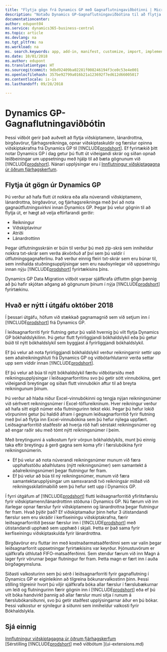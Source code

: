```yaml
---
title: "Flytja gögn frá Dynamics GP með Gagnaflutningaviðbótinni | Microsoft Docs"
description: "Notaðu Dynamics GP-Gagnaflutningaviðbótina til að flytja viðskiptamenn, lánardrottna, birgðavörur, fjárhagsreikninga, opnar viðskiptaskuldir og opnar viðskiptakröfur færslur frá Dynamics GP til Business Central."
documentationcenter: 
author: edupont04
ms.service: dynamics365-business-central
ms.topic: article
ms.devlang: na
ms.tgt_pltfrm: na
ms.workload: na
ms. search.keywords: app, add-in, manifest, customize, import, implement
ms.date: 10/01/2018
ms.author: edupont
ms.translationtype: HT
ms.sourcegitcommit: 9dbd92409ba02281f008246194f3ce0c53e4e001
ms.openlocfilehash: 357be92799a016b21a123692f7ed612d66005017
ms.contentlocale: is-is
ms.lasthandoff: 09/28/2018

---
```

# <a name="the-dynamics-gp-data-migration-extension"></a>Dynamics GP-Gagnaflutningaviðbótin 
Þessi viðbót gerir það auðvelt að flytja viðskiptamenn, lánardrottna, birgðavörur, fjárhagsreikninga, opnar viðskiptaskuldir og færslur opinna viðskiptakrafna frá Dynamics GP til [!INCLUDE[prodshort](includes/prodshort.md)]. Ef fyrirtækið þitt notar Dynamics GP í dag getur þú flutt út viðeigandi skrár og síðan opnað leiðbeiningar um uppsetningu með hjálp til að bæta gögnunum við [!INCLUDE[prodshort](includes/prodshort.md)]. Nánari upplýsingar eru í [Innflutningur viðskiptagagna úr öðrum fjárhagskerfum](across-import-data-configuration-packages.md).

## <a name="exporting-data-from-dynamics-gp"></a>Flytja út gögn úr Dynamics GP
Þú verður að hafa flutt út nokkra eða alla núverandi viðskiptamenn, lánardrottna, birgðavörur, og fjárhagsreikninga með því að nota gagnaútflutningsvirkni innan Dynamics GP. Þegar þú velur gögnin til að flytja út, er hægt að velja eftirfarandi gerðir:

* Reikningur  
* Viðskiptavinur  
* Atriði  
* Lánardrottinn  

Þegar útflutningsskráin er búin til verður þú með zip-skrá sem inniheldur nokkra txt-skrár sem verða ákvörðuð af því sem þú valdir í útflutningsgagnaferlinu.  Það verður einnig fleiri txt-skrár sem eru búnar til, sem innihalda stuðningsupplýsingar sem eru nauðsynlegar við uppsetningu innan nýju [!INCLUDE[prodshort](includes/prodshort.md)] fyrirtækisins þíns.

Dynamics GP Data Migration viðbót varpar sjálfkrafa útfluttm gögn þannig að þú hafir skjótan aðgang að gögnunum þínum í nýja [!INCLUDE[prodshort](includes/prodshort.md)] fyrirtækinu.

## <a name="whats-new-in-the-october-2018-release"></a>Hvað er nýtt í útgáfu október 2018

Í þessari útgáfu, höfum við stækkað gagnamagnið sem við setjum inn í [!INCLUDE[prodshort](includes/prodshort.md)] frá Dynamics GP.

Í leiðsagnarforriti fyrir flutning getur þú valið hvernig þú vilt flytja Dynamics GP bókhaldslykilinn. Þú getur flutt fyrirliggjandi bókhaldslykil eða þú getur búið til nýtt bókhaldslykil sem byggjast á fyrirliggjandi bókhaldslykil.  

Ef þú velur að nota fyrirliggjandi bókhaldslykil verður reikningarnir settir upp sem aðalreikningshluti frá Dynamics GP og viðbótarhlutarnir verða settar upp sem víddir innan [!INCLUDE[prodshort](includes/prodshort.md)].  

Ef þú velur að búa til nýtt bókhaldslykil færðu viðbótarsíðu með reikningsupplýsingar í leiðsagnarforritinu svo þú getir sótt vinnubókina, gert viðeigandi breytingar og síðan flutt vinnubókin aftur til að breyta reikningunum þínum.  

Þú verður að hlaða niður Excel-vinnubókinni og tengja nýjan reikningsnúmer við sérhvert reikningsnúmer í Excel-töflureikninum. Hver reikningur verður að hafa sitt eigið númer eða flutningurinn tekst ekki. Þegar þú hefur lokið vörpuninni getur þú haldið áfram í gegnum leiðsagnarforritið fyrir flutning með því að flytja inn Excel-vinnubókina sem þú hefur nýlega uppfært. Leiðsagnarforritið staðfestir að hverja röð hafi sérstakt reikningsnúmer og að engar raðir séu með tómt nýtt reikningsnúmer í þeim.  

Með breytingunni á valkostum fyrir vörpun bókhaldslykils, munt þú einnig taka eftir breytingu á gerð gagna sem koma yfir í færslubókina fyrir reikningsnúmerin.  

- Ef þú velur að nota núverandi reikningsnúmer munum við færa upphafsstöðu aðalhlutans (nýtt reikningsnúmer) sem samantekt á aðalreikningsnúmeri þegar flutningur fer fram.  
- Ef þú velur að búa til ný reikningsnúmer, munum við færa samantektarupplýsingar um samsvarandi tvö reikningsár miðað við reikningsskilatímabilið sem þú hefur sett upp í Dynamics GP.

Í fyrri útgáfum af [!INCLUDE[prodshort](includes/prodshort.md)] flutti leiðsagnarforritið yfirlitsfærslu fyrir viðskiptamenn/lánardrottinn stöðuna í Dynamics GP. Nú færum við inn ítarlegar opnar færslur fyrir viðskiptamenn og lánardrottna þegar flutningur fer fram. Hvað þýðir það? Ef viðskiptamaður þinn hefur 3 útistandandi færslur sem eru skráðir í kerfiseiningu viðskiptakrafna, færir leiðsagnarforritið þessar færslur inn í [!INCLUDE[prodshort](includes/prodshort.md)] með útistandandi upphæð sem upphæð í skjali. Þetta er það sama fyrir kerfiseiningu viðskiptaskulda fyrir lánardrottna.  

Birgðavörur eru fluttar inn með kostnaðarmatsaðferðinni sem var valin þegar leiðsagnarforrit uppsetningar fyrirtækisins var keyrður. Þjónustuvörum er sjálfkrafa úthlutað FIFO-matsaðferðinni. Sem stendur færum við inn Magn á lager fyrir vörurnar þegar flutningur fer fram.  Þetta magn er fært inn í auða birgðageymsluna.  

Síðasti valkosturinn sem þú sérð í leiðsagnarforriti fyrir gagnaflutning í Dynamics GP er eiginleikinn að tilgreina bókunarvalkostinn þinn. Þessi stilling tilgreinir hvort þú viljir sjálfkrafa bóka allar færslur í færslubækurnar um leið og flutningurinn færir gögnin inn í [!INCLUDE[prodshort](includes/prodshort.md)] eða ef þú vilt bóka handvirkt þannig að allar færslur muni sitja í runum á færslubókarsíðunni, svo þú getir staðfest upplýsingarnar áður en þú bókar. Þessi valkostur er sýnilegur á síðunni sem inniheldur valkosti fyrir Bókhaldslykla.


## <a name="see-also"></a>Sjá einnig
[Innflutningur viðskiptagagna úr öðrum fjárhagskerfum](across-import-data-configuration-packages.md)  
[Sérstilling [!INCLUDE[prodshort](includes/prodshort.md)] með viðbótum ](ui-extensions.md)  

